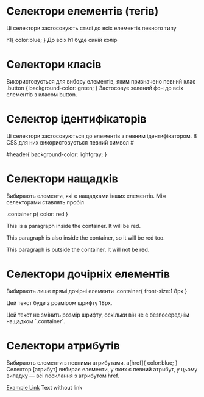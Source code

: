 # Селектори елементів (тегів)

Ці селектори застосовують стилі до всіх елементів певного типу

h1{
color:blue;
}
До всіх h1 буде синій колір

# Селектори класів

Використовується для вибору елементів, яким призначено певний клас
.button {
background-color: green;
}
Застосовує зелений фон до всіх елементів з класом button.

# Селектор ідентифікаторів

Ці селектори застосовуються до елементів з певним ідентифікатором. В CSS для них використовується певний символ #

#header{
background-color: lightgray;
}

# Селектори нащадків

Вибирають елементи, які є нащадками інших елементів. Між селекторами ставлять пробіл

.container p{
color: red
}

<div class="container">
  <p>This is a paragraph inside the container. It will be red.</p>
  <div>
    <p>This paragraph is also inside the container, so it will be red too.</p>
  </div>
</div>

<p>This paragraph is outside the container. It will not be red.</p>

# Селектори дочірніх елементів

Вибирають лише прямі дочірні елементи
.container{
front-size:1 8px
}

<div class="container">
  <p>Цей текст буде з розміром шрифту 18px.</p>
  
  <div>
    <p>Цей текст не змінить розмір шрифту, оскільки він не є безпосереднім нащадком `.container`.</p>
  </div>
</div>

# Селектори атрибутів

Вибирають елементи з певними атрибутами.
a[href]{
color:blue;
}
Селектор [атрибут] вибирає елементи, у яких є певний атрибут, у цьому випадку — всі посилання з атрибутом href.

<a href="https://example.com">Example Link</a>
<a>Text without link</a> <!-- Цей елемент не буде стилізований, бо немає href -->
